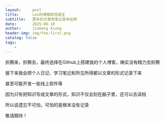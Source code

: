 ```yaml
---
layout:     post
title:      Leo的博客即将诞生
subtitle:   更多的文章和笔记发布在即
date:       2025-06-18
author:     JiaGeng Xiong
header-img: img/the-first.png
catalog: false
tags:
    -
---
```

折腾来，折腾去，最终选择在Github上搭建我的个人博客，确实没有精力去折腾

接下来我会把个人日记、学习笔记和所见所得都以文章的形式记录下来

甚至可能开发一些线上软件等

因为只有把知识写成文章的形式，知识不仅会刻在脑子里，还可以去读档

所以说遗忘不可怕，可怕的是根本没有记录

敬请期待！
